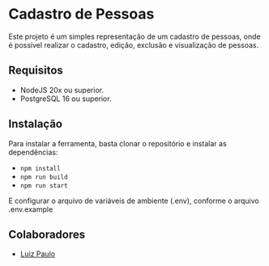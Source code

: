# Cadastro de Pessoas

Este projeto é um simples representação de um cadastro de pessoas, onde é possível realizar o cadastro, edição, exclusão e visualização de pessoas.

## Requisitos

- NodeJS 20x ou superior.
- PostgreSQL 16 ou superior.

## Instalação

Para instalar a ferramenta, basta clonar o repositório e instalar as dependências:

- `npm install`
- `npm run build`
- `npm run start`

E configurar o arquivo de variáveis de ambiente (.env), conforme o arquivo .env.example

## Colaboradores

- [Luiz Paulo](https://github.com/luizpaulo2005)
